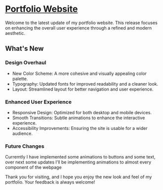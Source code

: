 <h1><a href="https://kaustubhwaugh.github.io/Portfolio/">Portfolio Website</a></h1>
<p>Welcome to the latest update of my portfolio website. This release focuses on enhancing the overall user experience through a refined and modern aesthetic.</p>

<h2>What's New</h2>
<h3>Design Overhaul</h3>
<ul>
<li>New Color Scheme: A more cohesive and visually appealing color palette.</li>
<li>Typography: Updated fonts for improved readability and a cleaner look.</li>
<li>Layout: Streamlined layout for better navigation and user experience.</li>
</ul>
<h3>Enhanced User Experience</h3>
<ul>
<li>Responsive Design: Optimized for both desktop and mobile devices.</li>
<li>Smooth Transitions: Subtle animations to enhance the interactive experience.</li>
<li>Accessibility Improvements: Ensuring the site is usable for a wider audience.</li>
</ul>

<h3>Future Changes</h3>
<p>Curremtly I have implemented some animations to buttons and some text, over next some updates I'll be implementing animations to almost every component of the webpage</p>
<p>Thank you for visiting, and I hope you enjoy the new look and feel of my portfolio. Your feedback is always welcome!</p>
